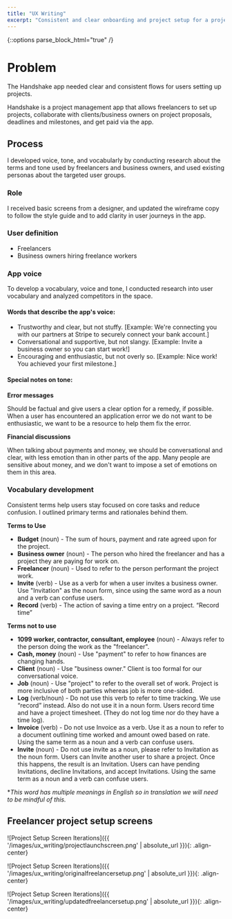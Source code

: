 ```yaml
---
title: "UX Writing"
excerpt: "Consistent and clear onboarding and project setup for a project management app."
---
```

{::options parse_block_html="true" /}
<div class="portfolio-container">

# Problem
The Handshake app needed clear and consistent flows for users setting up projects.

Handshake is a project management app that allows freelancers to set up projects, collaborate with clients/business owners on project proposals, deadlines and milestones, and get paid via the app.

## Process
I developed voice, tone, and vocabularly by conducting research about the terms and tone used by freelancers and business owners, and used existing personas about the targeted user groups.

### Role
I received basic screens from a designer, and updated the wireframe copy to follow the style guide and to add clarity in user journeys in the app.

### User definition
- Freelancers
- Business owners hiring freelance workers

### App voice
To develop a vocabulary, voice and tone, I conducted research into user vocabulary and analyzed competitors in the space.

#### Words that describe the app's voice:

- Trustworthy and clear, but not stuffy.
[Example: We're connecting you with our partners at Stripe to securely connect your bank account.]
- Conversational and supportive, but not slangy.
[Example: Invite a business owner so you can start work!]
- Encouraging and enthusiastic, but not overly so.
[Example: Nice work! You achieved your first milestone.]

#### Special notes on tone:

**Error messages**

Should be factual and give users a clear option for a remedy, if possible. When a user has encountered an application error we do not want to be enthusiastic, we want to be a resource to help them fix the error.

**Financial discussions**

When talking about payments and money, we should be conversational and clear, with less emotion than in other parts of the app. Many people are sensitive about money, and we don't want to impose a set of emotions on them in this area.

### Vocabulary development

Consistent terms help users stay focused on core tasks and reduce confusion. I outlined primary terms and rationales behind them.

**Terms to Use**
- **Budget** (noun) - The sum of hours, payment and rate agreed upon for the project.
- **Business owner** (noun) - The person who hired the freelancer and has a project they are paying for work on.
- **Freelancer** (noun) - Used to refer to the person performant the project work.
- **Invite** (verb) - Use as a verb for when a user invites a business owner. Use "Invitation" as the noun form, since using the same word as a noun and a verb can confuse users.
- **Record** (verb) - The action of saving a time entry on a project. “Record time”

**Terms not to use**
- **1099 worker, contractor, consultant, employee** (noun) - Always refer to the person doing the work as the "freelancer".
- **Cash, money** (noun) - Use "payment" to refer to how finances are changing hands.
- **Client** (noun) - Use "business owner." Client is too formal for our conversational voice.
- **Job** (noun) - Use "project" to refer to the overall set of work. Project is more inclusive of both parties whereas job is more one-sided.
- **Log** (verb/noun) - Do not use this verb to refer to time tracking. We use “record” instead. Also do not use it in a noun form. Users record time and have a project timesheet. (They do not log time nor do they have a time log).
- **Invoice** (verb) - Do not use Invoice as a verb. Use it as a noun to refer to a document outlining time worked and amount owed based on rate. Using the same term as a noun and a verb can confuse users.
- **Invite** (noun) - Do not use invite as a noun, please refer to Invitation as the noun form. Users can Invite another user to share a project. Once this happens, the result is an Invitation. Users can have pending Invitations, decline Invitations, and accept Invitations. Using the same term as a noun and a verb can confuse users.

*_This word has multiple meanings in English so in translation we will need to be mindful of this._

## Freelancer project setup screens

![Project Setup Screen Iterations]({{ '/images/ux_writing/projectlaunchscreen.png' | absolute_url }}){: .align-center}

![Project Setup Screen Iterations]({{ '/images/ux_writing/originalfreelancersetup.png' | absolute_url }}){: .align-center}

![Project Setup Screen Iterations]({{ '/images/ux_writing/updatedfreelancersetup.png' | absolute_url }}){: .align-center}
<br/>
</div>
